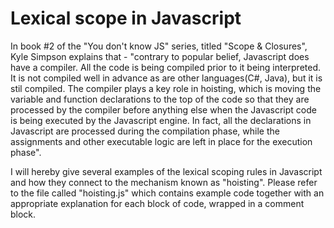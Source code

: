# Lexical scope in Javascript

In book #2 of the "You don't know JS" series, titled "Scope & Closures", Kyle Simpson explains that - "contrary to popular belief, Javascript does have a compiler. All the code is being compiled prior to it being interpreted. It is not compiled well in advance as are other languages(C#, Java), but it is stil compiled. The compiler plays a key role in hoisting, which is moving the variable and function declarations to the top of the code so that they are processed by the compiler before anything else when the Javascript code is being executed by the Javascript engine. In fact, all the declarations in Javascript are processed during the compilation phase, while the assignments and other executable logic are left in place for the execution phase".

I will hereby give several examples of the lexical scoping rules in Javascript and how they connect to the mechanism known as "hoisting". Please refer to the file called "hoisting.js" which contains example code together with an appropriate explanation for each block of code, wrapped in a comment block.
